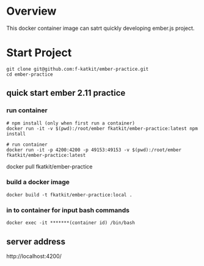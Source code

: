 # Overview
This docker container image can satrt quickly developing ember.js project.

# Start Project
```
git clone git@github.com:f-katkit/ember-practice.git
cd ember-practice
```

## quick start ember 2.11 practice
### run container
```
# npm install (only when first run a container)
docker run -it -v $(pwd):/root/ember fkatkit/ember-practice:latest npm install

# run container
docker run -it -p 4200:4200 -p 49153:49153 -v $(pwd):/root/ember fkatkit/ember-practice:latest
```

docker pull fkatkit/ember-practice

### build a docker image
```
docker build -t fkatkit/ember-practice:local .
```

### in to container for input bash commands ###
```
docker exec -it *******(container id) /bin/bash
```

## server address
http://localhost:4200/
